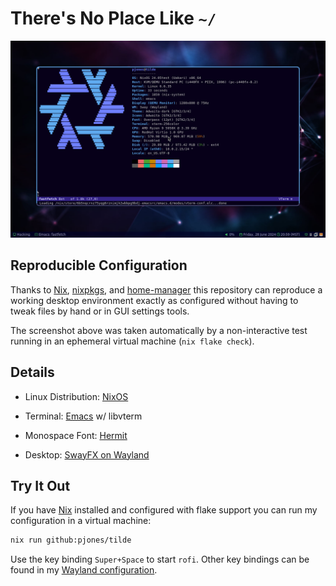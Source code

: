 # There's No Place Like `~/`

<p align="center">
  <img src="./support/screenshot.png"/>
</p>

## Reproducible Configuration

Thanks to [Nix][], [nixpkgs][], and [home-manager][] this repository
can reproduce a working desktop environment exactly as configured
without having to tweak files by hand or in GUI settings tools.

The screenshot above was taken automatically by a non-interactive test
running in an ephemeral virtual machine (`nix flake check`).

## Details

  * Linux Distribution: [NixOS][nix]

  * Terminal: [Emacs][] w/ libvterm

  * Monospace Font: [Hermit](https://pcaro.es/p/hermit/)

  * Desktop: [SwayFX on Wayland][superkey]

## Try It Out

If you have [Nix][] installed and configured with flake support you
can run my configuration in a virtual machine:

```sh
nix run github:pjones/tilde
```

Use the key binding `Super+Space` to start `rofi`.  Other key bindings
can be found in my [Wayland configuration][superkey].

[nix]: https://nixos.org/
[nixpkgs]: https://github.com/NixOS/nixpkgs
[home-manager]: https://github.com/rycee/home-manager
[superkey]: https://github.com/pjones/superkey
[emacs]: https://github.com/pjones/emacsrc
